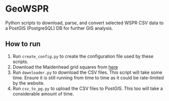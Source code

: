 # GeoWSPR
Python scripts to download, parse, and convert selected WSPR CSV data to a PostGIS (PostgreSQL) DB for further GIS analysis.

## How to run
1. Run `create_config.py` to create the configuration file used by these scripts.
2. Download the Maidenhead grid squares from [here](https://geo.wardrup.me/documents/1#more)
3. Run `downloader.py` to download the CSV files. This script will take some time. Ensure it is still running from time
to time as it could be rate-limited by the website.
4. Run `csv_to_pg.py` to upload the CSV files to PostGIS. This too will take a considerable amount of time.